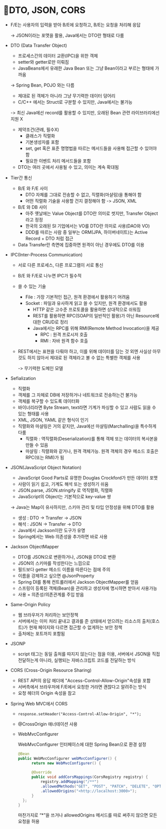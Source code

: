 # DTO, JSON, CORS

*   F/E는 사용자의 입력을 받아 B/E에 요청하고, B/E는 요청을 처리해 응답

    \-> JSON이라는 포맷을 활용, Java에서는 DTO란 형태로 다룸



*   DTO (Data Transfer Object)

    * 프로세스간의 데이터 교환(IPC)을 위한 객체
    * setter와 getter로만 이뤄짐
    * JavaBeans에서 유래한 Java Bean 또는 그냥 Bean이라고 부르는 형태에 가까움

    \-> Spring Bean, POJO 와는 다름

    * 제대로 된 객체가 아니라 그냥 무기력한 데이터 덩어리
    * C/C++ 에서는 Struct로 구분할 수 있지만, Java에서는 불가능

    \-> 최신 Java에선 record를 활용할 수 있지만, 오래된 Bean 관련 라이브러리에선 지원 X

    * 제약조건(관례, 필수X)
      * 클래스가 직렬화
      * 기본생성자를 포함
      * set, get 혹은 표준 명명법을 따르는 메서드들을 사용해 접근할 수 있어야함
      * 필요한 이벤트 처리 메서드들을 포함
    * DTO는 여러 곳에서 사용될 수 있고, 의미는 계속 확대됨



* Tier간 통신
  * B/E 와 F/E 사이
    * DTO 자체를 그대로 전송할 수 없고, 직렬화(마샬링)을 통해야 함
    * 어떤 직렬화 기술을 사용할 건지 결정해야 함 -> JSON, XML
  * B/E 와 DB 사이
    * 아주 옛날에는 Value Object를 DTO란 의미로 썻지만, Transfer Object라고 정정
    * 한국의 오래된 SI 기업에서는 VO를 DTO란 의미로 사용(DAO와 VO)
    * DDD를 따르는 사람 중 일부는 ORM(JPA, 하이버네이트)는 Active Record + DTO 처럼 접근
  * Data Transfer란 측면에 집중하면 원격이 아닌 경우에도 DTO를 이용



* IPC(Inter-Process Communication)
  * 서로 다른 프로세스, 다른 프로그램이 서로 통신
  * B/E 와 F/E로 나누면 IPC가 필수적
  * 쓸 수 있는 기술
    * File : 가장 기본적인 접근, 원격 환경에서 활용하기 어려움
    * Socket : 파일과 유사하게 읽고 쓸 수 있지만, 원격 환경에서도 활용
      * HTTP 같은 고수준 프로토콜을 활용하면 상대적으로 쉬워짐
      * REST를 활용하면 RPC(SOAP의 일반적인 활용)가 아닌 Resource에 대한 CRUD로 정리
      * Java에서는 RPC를 위해 RMI(Remote Method Invocation)을 제공
        * RPC : 원격 프로시저 호출
        * RMI : 자바 원격 함수 호출
  *   REST에서는 표현을 다뤄야 하고, 이를 위해 데이터를 담는 것 외엔 사실상 아무 것도 하지 않아서 제대로 된 객체라고 볼 수 없는 특별한 객체를 사용

      \-> 무기력한 도메인 모델



* Sefialization
  * 직렬화
  * 객체를 그 자체로 DB에 저장하거나 네트워크로 전송하는건 불가능
  * 객체를 복구할 수 있도록 데이터화
  * 바이너리라면 Byte Stream, text라면 기계가 파싱할 수 있고 사람도 읽을 수 있는 형태를 사용
  * XML, JSON, YAML 같은 형식이 인기
  * 직렬화와 마샬링은 거의 같지만, Java에선 마샬링(Marchalling)을 특수하게 다룸
    * 직렬화 : 역직렬화(Deserialization)를 통해 객체 또는 데이터의 복사본을 만들 수 있음
    * 마샬링 : 직렬화와 같거나, 원격 객체가능. 원격 객체의 경우 메소드 호출은 RPC(또는 RMI)가 됨



*   JSON(JavaScript Object Notation)

    * JavaScript Good Parts로 유명한 Douglas Crockford가 만든 데이터 포맷
    * 사람이 읽기 쉽고, 기계도 해석 또는 생성하기 쉬움
    * JSON.parse, JSON.stringify 로 역직렬화, 직렬화
    * JavaScript의 Object는 기본적으로 key-value 쌍

    \-> Java는 Map이 유사하지만, 스키마 관리 및 타입 안정성을 위해 DTO를 활용

    * 생성 : DTO -> Transfer -> JSON
    * 해석 : JSON -> Transfer -> DTO
    * Java에서 Jackson이란 도구가 유명
    * Spring에서는 Web 의존성을 추가하면 바로 사용



* Jackson ObjectMapper
  * DTO를 JSON으로 변환하거나, JSON을 DTO로 변환
  * JSON의 스키마를 작성한다는 느낌으로
  * 필드보다 getter 메소드 이름을 따른다는 점에 주의
  * 이름을 강제하고 싶으면 @JsonProperty&#x20;
  * Spring DI를 통해 컨트롤러에서 Jackson ObjectMapper를 얻음
  * 스프링이 등록된 객체(Bean)을 관리하고 생성자에 명시하면 받아서 사용가능
  * 사용 = 의존성/의존관계를 주입 받음



* Same-Origin Policy
  * 웹 브라우저가 처리하는 보안정책
  * 서버에서는 이미 처리 끝내고 결과를 준 상태에서 얻으려는 리소스의 출처(호스트)가 현재 페이지와 다르면 접근할 수 없게하는 보안 정책
  * 출처에는 포트까지 포함됨



* JSONP
  * script 태그는 동일 출처를 따지지 않는다는 점을 이용, 서버에서 JSON을 직접 전달하는게 아니라, 실행되는 자바스크립트 코드를 전달하는 방식



* CORS (Cross-Origin Resource Sharing)
  * REST API의 응답 헤더에 "Access-Control-Allow-Origin"속성을 포함
  * 서버측에서 브라우저에 F/E에서 요청한 거라면 괜찮다고 알려주는 방식
  * 요청 헤더의 Origin 속성을 참고



* Spring Web MVC에서 CORS
  * ```
    response.setHeader("Access-Control-Allow-Origin", "*");
    ```
  * @CrossOrigin 애너테이션 사용
  *   WebMvcConfigurer

      WebMvcConfigurer 인터페이스에 대한 Spring Bean으로 환경 설정

      ```java
      @Bean
      public WebMvcConfigurer webMvcConfigurer() {
      		return new WebMvcConfigurer() {
      		
      		@Override
      		public void addCorsMappings(CorsRegistry registry) {
      			registry.addMapping("/**")
      			.allowedMethods("GET", "POST", "PATCH", "DELETE", "OPTIONS")
      			.allowedOrigins("<http://localhost:3000>");
      		}
      	};
      }
      ```

      마찬가지로 “\*”을 쓰거나 allowedOrigins 메서드를 따로 써주지 않으면 모든 요청을 허용
